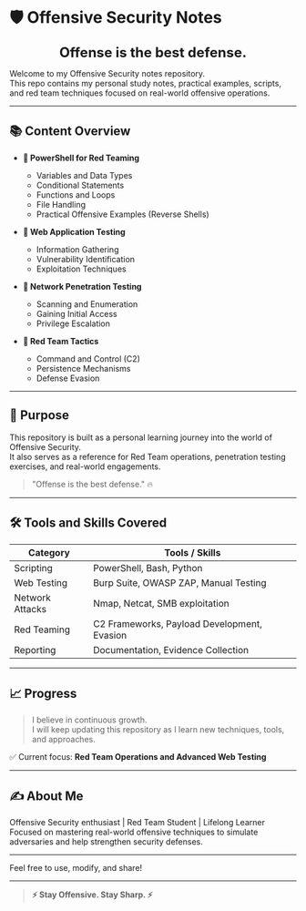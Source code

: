 # 🛡️ Offensive Security Notes



<p align="center">
  <b><span style="font-size: 24px;">Offense is the best defense.</span></b>
</p>



Welcome to my Offensive Security notes repository.  
This repo contains my personal study notes, practical examples, scripts, and red team techniques focused on real-world offensive operations.

---

## 📚 Content Overview

- **🔹 PowerShell for Red Teaming**
  - Variables and Data Types
  - Conditional Statements
  - Functions and Loops
  - File Handling
  - Practical Offensive Examples (Reverse Shells)

- **🔹 Web Application Testing**
  - Information Gathering
  - Vulnerability Identification
  - Exploitation Techniques

- **🔹 Network Penetration Testing**
  - Scanning and Enumeration
  - Gaining Initial Access
  - Privilege Escalation

- **🔹 Red Team Tactics**
  - Command and Control (C2)
  - Persistence Mechanisms
  - Defense Evasion

---

## 🎯 Purpose

This repository is built as a personal learning journey into the world of Offensive Security.  
It also serves as a reference for Red Team operations, penetration testing exercises, and real-world engagements.

> "Offense is the best defense." 🔥

---

## 🛠️ Tools and Skills Covered

| Category           | Tools / Skills                                  |
|--------------------|-------------------------------------------------|
| Scripting          | PowerShell, Bash, Python                       |
| Web Testing        | Burp Suite, OWASP ZAP, Manual Testing          |
| Network Attacks    | Nmap, Netcat, SMB exploitation                 |
| Red Teaming        | C2 Frameworks, Payload Development, Evasion    |
| Reporting          | Documentation, Evidence Collection            |

---

## 📈 Progress

> I believe in continuous growth.  
> I will keep updating this repository as I learn new techniques, tools, and approaches.

✅ Current focus: **Red Team Operations and Advanced Web Testing**

---

## ✍️ About Me

Offensive Security enthusiast | Red Team Student | Lifelong Learner  
Focused on mastering real-world offensive techniques to simulate adversaries and help strengthen security defenses.

---

<!--## 📫 Connect With Me

- GitHub: [Your GitHub Username](https://github.com/YourUsername)
- LinkedIn: [Your LinkedIn Profile](#)
- Blog (coming soon!)

---

## 📜 License

This repository is licensed under the [MIT License](LICENSE).-->

Feel free to use, modify, and share!

---

> **⚡ Stay Offensive. Stay Sharp. ⚡**
